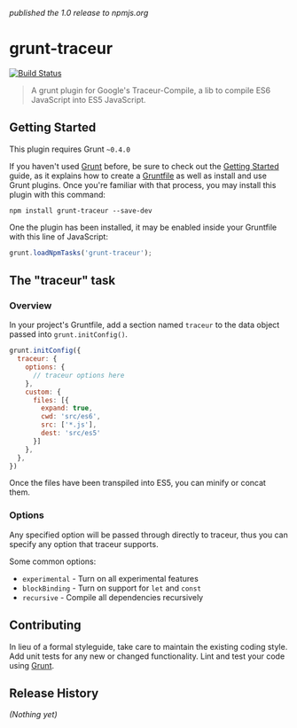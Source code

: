 _published the 1.0 release to npmjs.org_
# grunt-traceur

[![Build Status](https://travis-ci.org/aaronfrost/grunt-traceur.svg?branch=master)](https://travis-ci.org/aaronfrost/grunt-traceur)

> A grunt plugin for Google's Traceur-Compile, a lib to compile ES6 JavaScript into ES5 JavaScript.

## Getting Started
This plugin requires Grunt `~0.4.0`

If you haven't used [Grunt](http://gruntjs.com/) before, be sure to check out the [Getting Started](http://gruntjs.com/getting-started) guide, as it explains how to create a [Gruntfile](http://gruntjs.com/sample-gruntfile) as well as install and use Grunt plugins. Once you're familiar with that process, you may install this plugin with this command:

```shell
npm install grunt-traceur --save-dev
```

One the plugin has been installed, it may be enabled inside your Gruntfile with this line of JavaScript:

```js
grunt.loadNpmTasks('grunt-traceur');
```

## The "traceur" task

### Overview
In your project's Gruntfile, add a section named `traceur` to the data object passed into `grunt.initConfig()`.

```js
grunt.initConfig({
  traceur: {
    options: {
      // traceur options here
    },
    custom: {
      files: [{
        expand: true,
        cwd: 'src/es6',
        src: ['*.js'],
        dest: 'src/es5'
      }]
    },
  },
})
```
Once the files have been transpiled into ES5, you can minify or concat them.

### Options

Any specified option will be passed through directly to traceur, thus you can specify any option that traceur supports.

Some common options:

* `experimental` - Turn on all experimental features
* `blockBinding` - Turn on support for `let` and `const`
* `recursive` - Compile all dependencies recursively

## Contributing
In lieu of a formal styleguide, take care to maintain the existing coding style. Add unit tests for any new or changed functionality. Lint and test your code using [Grunt](http://gruntjs.com/).

## Release History
_(Nothing yet)_
